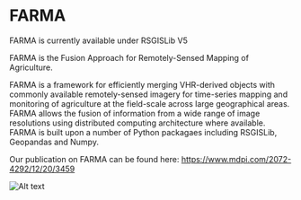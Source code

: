 # FARMA
FARMA is currently available under RSGISLib V5

FARMA is the Fusion Approach for Remotely-Sensed Mapping of Agriculture.

FARMA is a framework for efficiently merging VHR-derived objects with commonly available remotely-sensed imagery for time-series mapping and monitoring of agriculture at the field-scale across large geographical areas. FARMA allows the fusion of information from a wide range of image resolutions using distributed computing architecture where available. FARMA is built upon a number of Python packagaes including RSGISLib, Geopandas and Numpy.


Our publication on FARMA can be found here: https://www.mdpi.com/2072-4292/12/20/3459

![Alt text](https://github.com/nmt28/FARMA/blob/main/Logo_sml.png?raw=true "Title")
